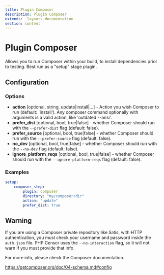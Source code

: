 ```yaml
---
title: Plugin Composer
description: Plugin Composer
extends: _layouts.documentation
section: content
---
```


Plugin Composer
===============

Allows you to run Composer within your build, to install dependencies prior to testing. Best run as a "setup" stage 
plugin.

Configuration
-------------

### Options

* **action** [optional, string, update|install|...] - Action you wish Composer to run (default: 'install').
Any composer command optionally with arguments is a valid action, like 'outdated --ansi'.
* **prefer_dist** [optional, bool, true|false] - whether Composer should run with the `--prefer-dist` flag 
(default: false).
* **prefer_source** [optional, bool, true|false] - whether Composer should run with the `--prefer-source` flag 
(default: false).
* **no_dev** [optional, bool, true|false] - whether Composer should run with the `--no-dev` flag (default: false).
* **ignore_platform_reqs** [optional, bool, true|false] - whether Composer should run with the `--ignore-platform-reqs` 
flag (default: false).

### Examples

```yml
setup:
    composer_step:
        plugin: composer
        directory: "my/composer/dir"
        action: "update"
        prefer_dist: true
```

Warning
-------

If you are using a Composer private repository like Satis, with HTTP authentication, you must check your username and 
password inside the `auth.json` file. PHP Censor uses the `--no-interaction` flag, so it will not warn if you 
must provide that info.

For more info, please check the Composer documentation.

https://getcomposer.org/doc/04-schema.md#config
